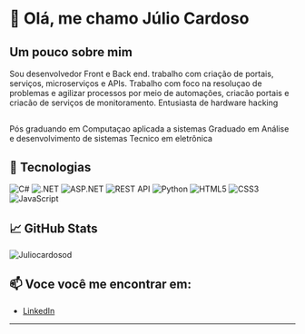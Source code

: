 # 👋 Olá, me chamo Júlio Cardoso

## Um pouco sobre mim

Sou desenvolvedor Front e Back end. trabalho com criação de portais, serviços, microserviços e APIs.
Trabalho com foco na resoluçao de problemas e agilizar processos por meio de automações, criacão portais e criacão de serviços de monitoramento.
Entusiasta de hardware hacking

## 
Pós graduando em Computaçao aplicada a sistemas
Graduado em Análise e desenvolvimento de sistemas
Tecnico em eletrônica


## 🚀 Tecnologias

![C#](https://img.shields.io/badge/-C%23-239120?style=flat&logo=c-sharp&logoColor=white)
![.NET](https://img.shields.io/badge/-.NET-512BD4?style=flat&logo=dotnet&logoColor=white)
![ASP.NET](https://img.shields.io/badge/-ASP.NET-5C2D91?style=flat&logo=dotnet&logoColor=white)
![REST API](https://img.shields.io/badge/-REST--API-6DB33F?style=flat&logo=swagger&logoColor=white)
![Python](https://img.shields.io/badge/-Python-3776AB?style=flat&logo=python&logoColor=white)
![HTML5](https://img.shields.io/badge/-HTML5-E34F26?style=flat&logo=html5&logoColor=white)
![CSS3](https://img.shields.io/badge/-CSS3-1572B6?style=flat&logo=css3)
![JavaScript](https://img.shields.io/badge/-JavaScript-F7DF1E?style=flat&logo=javascript&logoColor=black)


## 📈 GitHub Stats

![Juliocardosod](https://github-readme-stats.vercel.app/api?username=SEU_USUARIO&show_icons=true&theme=radical)

## 📫 Voce você me encontrar em:

- [LinkedIn](linkedin.com/in/júlio-melo-2bb028102)

---
